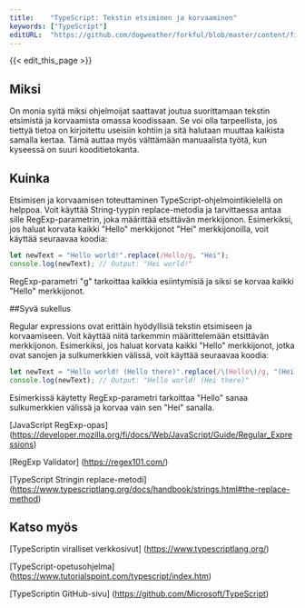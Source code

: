 ```yaml
---
title:    "TypeScript: Tekstin etsiminen ja korvaaminen"
keywords: ["TypeScript"]
editURL:  "https://github.com/dogweather/forkful/blob/master/content/fi/typescript/searching-and-replacing-text.md"
---
```


{{< edit_this_page >}}

## Miksi 

On monia syitä miksi ohjelmoijat saattavat joutua suorittamaan tekstin etsimistä ja korvaamista omassa koodissaan. Se voi olla tarpeellista, jos tiettyä tietoa on kirjoitettu useisiin kohtiin ja sitä halutaan muuttaa kaikista samalla kertaa. Tämä auttaa myös välttämään manuaalista työtä, kun kyseessä on suuri kooditietokanta.

## Kuinka

Etsimisen ja korvaamisen toteuttaminen TypeScript-ohjelmointikielellä on helppoa. Voit käyttää String-tyypin replace-metodia ja tarvittaessa antaa sille RegExp-parametrin, joka määrittää etsittävän merkkijonon. Esimerkiksi, jos haluat korvata kaikki "Hello" merkkijonot "Hei" merkkijonoilla, voit käyttää seuraavaa koodia:

```TypeScript
let newText = "Hello world!".replace(/Hello/g, "Hei");
console.log(newText); // Output: "Hei world!"
```

RegExp-parametri "g" tarkoittaa kaikkia esiintymisiä ja siksi se korvaa kaikki "Hello" merkkijonot.

##Syvä sukellus

Regular expressions ovat erittäin hyödyllisiä tekstin etsimiseen ja korvaamiseen. Voit käyttää niitä tarkemmin määrittelemään etsittävän merkkijonon. Esimerkiksi, jos haluat korvata kaikki "Hello" merkkijonot, jotka ovat sanojen ja sulkumerkkien välissä, voit käyttää seuraavaa koodia:

```TypeScript
let newText = "Hello world! (Hello there)".replace(/\(Hello\)/g, "(Hei)");
console.log(newText); // Output: "Hello world! (Hei there)"
```

Esimerkissä käytetty RegExp-parametri tarkoittaa "Hello" sanaa sulkumerkkien välissä ja korvaa vain sen "Hei" sanalla.

[JavaScript RegExp-opas] (https://developer.mozilla.org/fi/docs/Web/JavaScript/Guide/Regular_Expressions)

[RegExp Validator] (https://regex101.com/)

[TypeScript Stringin replace-metodi] (https://www.typescriptlang.org/docs/handbook/strings.html#the-replace-method)

## Katso myös

[TypeScriptin viralliset verkkosivut] (https://www.typescriptlang.org/)

[TypeScript-opetusohjelma] (https://www.tutorialspoint.com/typescript/index.htm)

[TypeScriptin GitHub-sivu] (https://github.com/Microsoft/TypeScript)